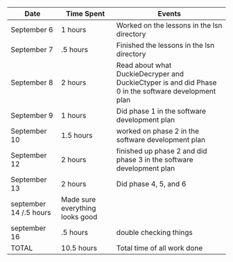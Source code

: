 | Date        | Time Spent                      | Events
|-------------|---------------------------------|--------------------
| September 6 | 1 hours                         | Worked on the lessons in the lsn directory
| September 7 | .5 hours                        | Finished the lessons in the lsn directory
| September 8 | 2 hours                         | Read about what DuckieDecryper and DuckieCtyper is and did Phase 0 in the software development plan
| September 9 | 1 hours                         | Did phase 1 in the software development plan
| September 10 | 1.5 hours                       | worked on phase 2 in the software development plan 
| September 12 | 2 hours                         | finished up phase 2 and did phase 3 in the software development plan
| September 13 | 2 hours                         | Did phase 4, 5, and 6
| september 14 /.5 hours | Made sure everything looks good 
| september 16 | .5 hours                        | double checking things
| TOTAL       | 10.5 hours                      | Total time of all work done
